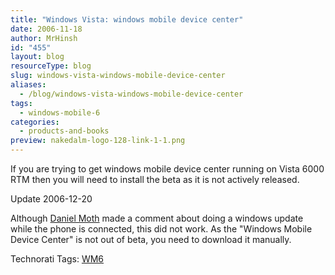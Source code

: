 ```yaml
---
title: "Windows Vista: windows mobile device center"
date: 2006-11-18
author: MrHinsh
id: "455"
layout: blog
resourceType: blog
slug: windows-vista-windows-mobile-device-center
aliases:
  - /blog/windows-vista-windows-mobile-device-center
tags:
  - windows-mobile-6
categories:
  - products-and-books
preview: nakedalm-logo-128-link-1-1.png
---
```


If you are trying to get windows mobile device center running on Vista 6000 RTM then you will need to install the beta as it is not actively released.

Update 2006-12-20

Although [Daniel Moth](http://www.danielmoth.com/Blog) made a comment about doing a windows update while the phone is connected, this did not work. As the "Windows Mobile Device Center" is not out of beta, you need to download it manually.

Technorati Tags: [WM6](http://technorati.com/tags/WM6)
